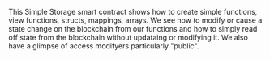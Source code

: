 This Simple Storage smart contract shows how to create simple functions, view functions, structs, mappings, arrays. We see how to modify or cause a state change on the blockchain from our functions and how to simply read off state from the blockchain without updataing or modifying it. We also have a glimpse of access modifyers particularly "public".